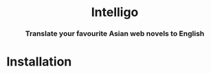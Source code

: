 <div align="center">
    <br/>
    <h1>Intelligo</h1>
    <h3>Translate your favourite Asian web novels to English</h3>
</div>

# Installation
